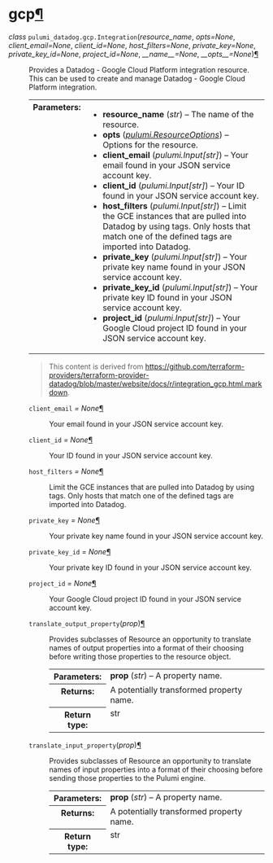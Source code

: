 ---
---

<div class="section" id="module-pulumi_datadog.gcp">
<span id="gcp"></span><h1>gcp<a class="headerlink" href="#module-pulumi_datadog.gcp" title="Permalink to this headline">¶</a></h1>
<dl class="class">
<dt id="pulumi_datadog.gcp.Integration">
<em class="property">class </em><code class="descclassname">pulumi_datadog.gcp.</code><code class="descname">Integration</code><span class="sig-paren">(</span><em>resource_name</em>, <em>opts=None</em>, <em>client_email=None</em>, <em>client_id=None</em>, <em>host_filters=None</em>, <em>private_key=None</em>, <em>private_key_id=None</em>, <em>project_id=None</em>, <em>__name__=None</em>, <em>__opts__=None</em><span class="sig-paren">)</span><a class="headerlink" href="#pulumi_datadog.gcp.Integration" title="Permalink to this definition">¶</a></dt>
<dd><p>Provides a Datadog - Google Cloud Platform integration resource. This can be used to create and manage Datadog - Google Cloud Platform integration.</p>
<table class="docutils field-list" frame="void" rules="none">
<col class="field-name" />
<col class="field-body" />
<tbody valign="top">
<tr class="field-odd field"><th class="field-name">Parameters:</th><td class="field-body"><ul class="first last simple">
<li><strong>resource_name</strong> (<em>str</em>) – The name of the resource.</li>
<li><strong>opts</strong> (<a class="reference internal" href="../../pulumi/#pulumi.ResourceOptions" title="pulumi.ResourceOptions"><em>pulumi.ResourceOptions</em></a>) – Options for the resource.</li>
<li><strong>client_email</strong> (<em>pulumi.Input</em><em>[</em><em>str</em><em>]</em>) – Your email found in your JSON service account key.</li>
<li><strong>client_id</strong> (<em>pulumi.Input</em><em>[</em><em>str</em><em>]</em>) – Your ID found in your JSON service account key.</li>
<li><strong>host_filters</strong> (<em>pulumi.Input</em><em>[</em><em>str</em><em>]</em>) – Limit the GCE instances that are pulled into Datadog by using tags. Only hosts that match one of the defined tags are imported into Datadog.</li>
<li><strong>private_key</strong> (<em>pulumi.Input</em><em>[</em><em>str</em><em>]</em>) – Your private key name found in your JSON service account key.</li>
<li><strong>private_key_id</strong> (<em>pulumi.Input</em><em>[</em><em>str</em><em>]</em>) – Your private key ID found in your JSON service account key.</li>
<li><strong>project_id</strong> (<em>pulumi.Input</em><em>[</em><em>str</em><em>]</em>) – Your Google Cloud project ID found in your JSON service account key.</li>
</ul>
</td>
</tr>
</tbody>
</table>
<blockquote>
<div>This content is derived from <a class="reference external" href="https://github.com/terraform-providers/terraform-provider-datadog/blob/master/website/docs/r/integration_gcp.html.markdown">https://github.com/terraform-providers/terraform-provider-datadog/blob/master/website/docs/r/integration_gcp.html.markdown</a>.</div></blockquote>
<dl class="attribute">
<dt id="pulumi_datadog.gcp.Integration.client_email">
<code class="descname">client_email</code><em class="property"> = None</em><a class="headerlink" href="#pulumi_datadog.gcp.Integration.client_email" title="Permalink to this definition">¶</a></dt>
<dd><p>Your email found in your JSON service account key.</p>
</dd></dl>

<dl class="attribute">
<dt id="pulumi_datadog.gcp.Integration.client_id">
<code class="descname">client_id</code><em class="property"> = None</em><a class="headerlink" href="#pulumi_datadog.gcp.Integration.client_id" title="Permalink to this definition">¶</a></dt>
<dd><p>Your ID found in your JSON service account key.</p>
</dd></dl>

<dl class="attribute">
<dt id="pulumi_datadog.gcp.Integration.host_filters">
<code class="descname">host_filters</code><em class="property"> = None</em><a class="headerlink" href="#pulumi_datadog.gcp.Integration.host_filters" title="Permalink to this definition">¶</a></dt>
<dd><p>Limit the GCE instances that are pulled into Datadog by using tags. Only hosts that match one of the defined tags are imported into Datadog.</p>
</dd></dl>

<dl class="attribute">
<dt id="pulumi_datadog.gcp.Integration.private_key">
<code class="descname">private_key</code><em class="property"> = None</em><a class="headerlink" href="#pulumi_datadog.gcp.Integration.private_key" title="Permalink to this definition">¶</a></dt>
<dd><p>Your private key name found in your JSON service account key.</p>
</dd></dl>

<dl class="attribute">
<dt id="pulumi_datadog.gcp.Integration.private_key_id">
<code class="descname">private_key_id</code><em class="property"> = None</em><a class="headerlink" href="#pulumi_datadog.gcp.Integration.private_key_id" title="Permalink to this definition">¶</a></dt>
<dd><p>Your private key ID found in your JSON service account key.</p>
</dd></dl>

<dl class="attribute">
<dt id="pulumi_datadog.gcp.Integration.project_id">
<code class="descname">project_id</code><em class="property"> = None</em><a class="headerlink" href="#pulumi_datadog.gcp.Integration.project_id" title="Permalink to this definition">¶</a></dt>
<dd><p>Your Google Cloud project ID found in your JSON service account key.</p>
</dd></dl>

<dl class="method">
<dt id="pulumi_datadog.gcp.Integration.translate_output_property">
<code class="descname">translate_output_property</code><span class="sig-paren">(</span><em>prop</em><span class="sig-paren">)</span><a class="headerlink" href="#pulumi_datadog.gcp.Integration.translate_output_property" title="Permalink to this definition">¶</a></dt>
<dd><p>Provides subclasses of Resource an opportunity to translate names of output properties
into a format of their choosing before writing those properties to the resource object.</p>
<table class="docutils field-list" frame="void" rules="none">
<col class="field-name" />
<col class="field-body" />
<tbody valign="top">
<tr class="field-odd field"><th class="field-name">Parameters:</th><td class="field-body"><strong>prop</strong> (<em>str</em>) – A property name.</td>
</tr>
<tr class="field-even field"><th class="field-name">Returns:</th><td class="field-body">A potentially transformed property name.</td>
</tr>
<tr class="field-odd field"><th class="field-name">Return type:</th><td class="field-body">str</td>
</tr>
</tbody>
</table>
</dd></dl>

<dl class="method">
<dt id="pulumi_datadog.gcp.Integration.translate_input_property">
<code class="descname">translate_input_property</code><span class="sig-paren">(</span><em>prop</em><span class="sig-paren">)</span><a class="headerlink" href="#pulumi_datadog.gcp.Integration.translate_input_property" title="Permalink to this definition">¶</a></dt>
<dd><p>Provides subclasses of Resource an opportunity to translate names of input properties into
a format of their choosing before sending those properties to the Pulumi engine.</p>
<table class="docutils field-list" frame="void" rules="none">
<col class="field-name" />
<col class="field-body" />
<tbody valign="top">
<tr class="field-odd field"><th class="field-name">Parameters:</th><td class="field-body"><strong>prop</strong> (<em>str</em>) – A property name.</td>
</tr>
<tr class="field-even field"><th class="field-name">Returns:</th><td class="field-body">A potentially transformed property name.</td>
</tr>
<tr class="field-odd field"><th class="field-name">Return type:</th><td class="field-body">str</td>
</tr>
</tbody>
</table>
</dd></dl>

</dd></dl>

</div>
